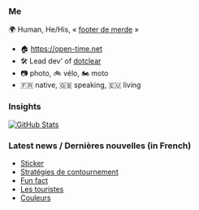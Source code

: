 ### Me

🌍 Human, He/His, « [footer de merde](https://open-time.net/post/2013/07/17/La-veritable-histoire-du-Footer-de-merde-) » 
* 🏠 https://open-time.net 
* 🛠️ Lead dev' of [dotclear](https://git.dotclear.org/dev/dotclear)
* 📷 photo, 🚲 vélo, 🏍️ moto 
* 🇫🇷 native, 🇬🇧 speaking, 🇪🇺 living

### Insights

[![GitHub Stats](https://github-readme-stats-sigma-five.vercel.app/api?username=franck-paul)](https://github.com/franck-paul)

### Latest news / Dernières nouvelles (in French)

<!-- BLOG-POST-LIST:START -->
- [Sticker](https://open-time.net/post/2024/06/23/Sticker)
- [Stratégies de contournement](https://open-time.net/post/2024/06/22/Strategies-de-contournement)
- [Fun fact](https://open-time.net/post/2024/06/21/Fun-fact)
- [Les touristes](https://open-time.net/post/2024/06/20/Les-touristes)
- [Couleurs](https://open-time.net/post/2024/06/19/Couleurs)
<!-- BLOG-POST-LIST:END -->
